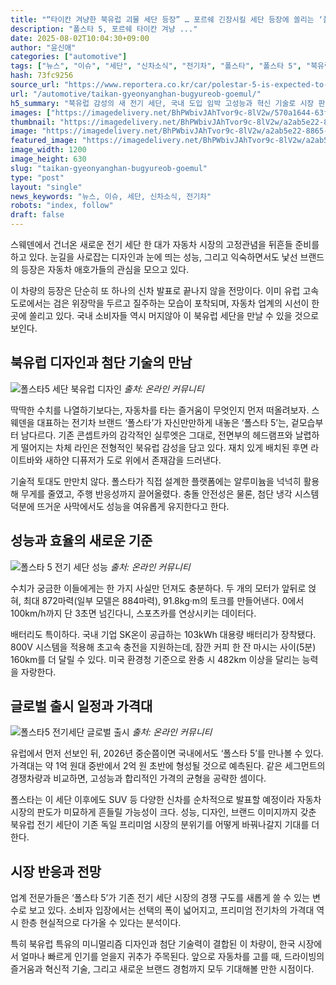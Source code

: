 ```yaml
---
title: "“타이칸 겨냥한 북유럽 괴물 세단 등장” … 포르쉐 긴장시킬 세단 등장에 쏠리는 ‘폴스타 5’"
description: "폴스타 5, 포르쉐 타이칸 겨냥 ..."
date: 2025-08-02T10:04:30+09:00
author: "윤신애"
categories: ["automotive"]
tags: ["뉴스", "이슈", "세단", "신차소식", "전기차", "폴스타", "폴스타 5", "북유럽퍼포먼스혁명", "전기차세대교체"]
hash: 73fc9256
source_url: "https://www.reportera.co.kr/car/polestar-5-is-expected-to-be-released/"
url: "/automotive/taikan-gyeonyanghan-bugyureob-goemul/"
h5_summary: "북유럽 감성의 새 전기 세단, 국내 도입 임박 고성능과 혁신 기술로 시장 판도 변화 예고"
images: ["https://imagedelivery.net/BhPWbivJAhTvor9c-8lV2w/570a1644-63fa-4957-05d4-d6bd1dceb300/public", "https://imagedelivery.net/BhPWbivJAhTvor9c-8lV2w/a2ab5e22-8865-4aec-b95a-b26b44141b00/public", "https://imagedelivery.net/BhPWbivJAhTvor9c-8lV2w/6767f92c-de95-45a3-4304-cc2c25c63400/public", "https://imagedelivery.net/BhPWbivJAhTvor9c-8lV2w/22a43700-6a46-436d-fc31-d838a61c0f00/public"]
thumbnail: "https://imagedelivery.net/BhPWbivJAhTvor9c-8lV2w/a2ab5e22-8865-4aec-b95a-b26b44141b00/public"
image: "https://imagedelivery.net/BhPWbivJAhTvor9c-8lV2w/a2ab5e22-8865-4aec-b95a-b26b44141b00/public"
featured_image: "https://imagedelivery.net/BhPWbivJAhTvor9c-8lV2w/a2ab5e22-8865-4aec-b95a-b26b44141b00/public"
image_width: 1200
image_height: 630
slug: "taikan-gyeonyanghan-bugyureob-goemul"
type: "post"
layout: "single"
news_keywords: "뉴스, 이슈, 세단, 신차소식, 전기차"
robots: "index, follow"
draft: false
---
```


스웨덴에서 건너온 새로운 전기 세단 한 대가 자동차 시장의 고정관념을 뒤흔들 준비를 하고 있다. 눈길을 사로잡는 디자인과 눈에 띄는 성능, 그리고 익숙하면서도 낯선 브랜드의 등장은 자동차 애호가들의 관심을 모으고 있다. 

이 차량의 등장은 단순히 또 하나의 신차 발표로 끝나지 않을 전망이다. 이미 유럽 고속도로에서는 검은 위장막을 두르고 질주하는 모습이 포착되며, 자동차 업계의 시선이 한곳에 쏠리고 있다. 국내 소비자들 역시 머지않아 이 북유럽 세단을 만날 수 있을 것으로 보인다.

## 북유럽 디자인과 첨단 기술의 만남

![폴스타5 세단 북유럽 디자인](https://imagedelivery.net/BhPWbivJAhTvor9c-8lV2w/6767f92c-de95-45a3-4304-cc2c25c63400/public)
*출처: 온라인 커뮤니티*


딱딱한 수치를 나열하기보다는, 자동차를 타는 즐거움이 무엇인지 먼저 떠올려보자. 스웨덴을 대표하는 전기차 브랜드 ‘폴스타’가 자신만만하게 내놓은 ‘폴스타 5’는, 겉모습부터 남다르다. 기존 콘셉트카의 감각적인 실루엣은 그대로, 전면부의 헤드램프와 날렵하게 떨어지는 차체 라인은 전형적인 북유럽 감성을 담고 있다. 재치 있게 배치된 후면 라이트바와 새하얀 디퓨저가 도로 위에서 존재감을 드러낸다.

기술적 토대도 만만치 않다. 폴스타가 직접 설계한 플랫폼에는 알루미늄을 넉넉히 활용해 무게를 줄였고, 주행 반응성까지 끌어올렸다. 충돌 안전성은 물론, 첨단 냉각 시스템 덕분에 뜨거운 사막에서도 성능을 여유롭게 유지한다고 한다.

## 성능과 효율의 새로운 기준

![폴스타 5 전기 세단 성능](https://imagedelivery.net/BhPWbivJAhTvor9c-8lV2w/570a1644-63fa-4957-05d4-d6bd1dceb300/public)
*출처: 온라인 커뮤니티*


수치가 궁금한 이들에게는 한 가지 사실만 던져도 충분하다. 두 개의 모터가 앞뒤로 얹혀, 최대 872마력(일부 모델은 884마력), 91.8kg·m의 토크를 만들어낸다. 0에서 100km/h까지 단 3초면 넘긴다니, 스포츠카를 연상시키는 데이터다.

배터리도 특이하다. 국내 기업 SK온이 공급하는 103kWh 대용량 배터리가 장착됐다. 800V 시스템을 적용해 초고속 충전을 지원하는데, 잠깐 커피 한 잔 마시는 사이(5분) 160km를 더 달릴 수 있다. 미국 환경청 기준으로 완충 시 482km 이상을 달리는 능력을 자랑한다.

## 글로벌 출시 일정과 가격대

![폴스타5 전기세단 글로벌 출시](https://imagedelivery.net/BhPWbivJAhTvor9c-8lV2w/22a43700-6a46-436d-fc31-d838a61c0f00/public)
*출처: 온라인 커뮤니티*


유럽에서 먼저 선보인 뒤, 2026년 중순쯤이면 국내에서도 ‘폴스타 5’를 만나볼 수 있다. 가격대는 약 1억 원대 중반에서 2억 원 초반에 형성될 것으로 예측된다. 같은 세그먼트의 경쟁차량과 비교하면, 고성능과 합리적인 가격의 균형을 공략한 셈이다.

폴스타는 이 세단 이후에도 SUV 등 다양한 신차를 순차적으로 발표할 예정이라 자동차 시장의 판도가 미묘하게 흔들릴 가능성이 크다. 성능, 디자인, 브랜드 이미지까지 갖춘 북유럽 전기 세단이 기존 독일 프리미엄 시장의 분위기를 어떻게 바꿔나갈지 기대를 더한다.

## 시장 반응과 전망

업계 전문가들은 ‘폴스타 5’가 기존 전기 세단 시장의 경쟁 구도를 새롭게 쓸 수 있는 변수로 보고 있다. 소비자 입장에서는 선택의 폭이 넓어지고, 프리미엄 전기차의 가격대 역시 한층 현실적으로 다가올 수 있다는 분석이다. 

특히 북유럽 특유의 미니멀리즘 디자인과 첨단 기술력이 결합된 이 차량이, 한국 시장에서 얼마나 빠르게 인기를 얻을지 귀추가 주목된다. 앞으로 자동차를 고를 때, 드라이빙의 즐거움과 혁신적 기술, 그리고 새로운 브랜드 경험까지 모두 기대해볼 만한 시점이다.
